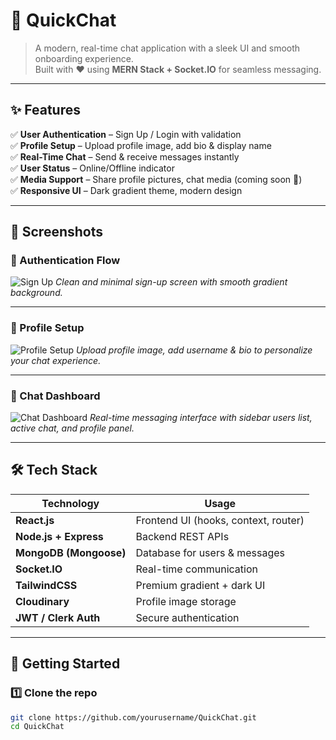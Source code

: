 # 💬 QuickChat

> A modern, real-time chat application with a sleek UI and smooth onboarding experience.  
Built with ❤️ using **MERN Stack + Socket.IO** for seamless messaging.

---

## ✨ Features

✅ **User Authentication** – Sign Up / Login with validation  
✅ **Profile Setup** – Upload profile image, add bio & display name  
✅ **Real-Time Chat** – Send & receive messages instantly  
✅ **User Status** – Online/Offline indicator  
✅ **Media Support** – Share profile pictures, chat media (coming soon 🚀)  
✅ **Responsive UI** – Dark gradient theme, modern design  

---

## 📸 Screenshots

### 🔐 Authentication Flow
![Sign Up](./assets/signup.png)
*Clean and minimal sign-up screen with smooth gradient background.*

---

### 👤 Profile Setup
![Profile Setup](./assets/profile.png)
*Upload profile image, add username & bio to personalize your chat experience.*

---

### 💬 Chat Dashboard
![Chat Dashboard](./assets/dashboard.png)
*Real-time messaging interface with sidebar users list, active chat, and profile panel.*

---

## 🛠️ Tech Stack

| Technology | Usage |
|------------|-------|
| **React.js** | Frontend UI (hooks, context, router) |
| **Node.js + Express** | Backend REST APIs |
| **MongoDB (Mongoose)** | Database for users & messages |
| **Socket.IO** | Real-time communication |
| **TailwindCSS** | Premium gradient + dark UI |
| **Cloudinary** | Profile image storage |
| **JWT / Clerk Auth** | Secure authentication |

---

## 🚀 Getting Started

### 1️⃣ Clone the repo
```bash
git clone https://github.com/yourusername/QuickChat.git
cd QuickChat
